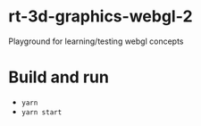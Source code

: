 # rt-3d-graphics-webgl-2
Playground for learning/testing webgl concepts

# Build and run
- `yarn`
- `yarn start`
